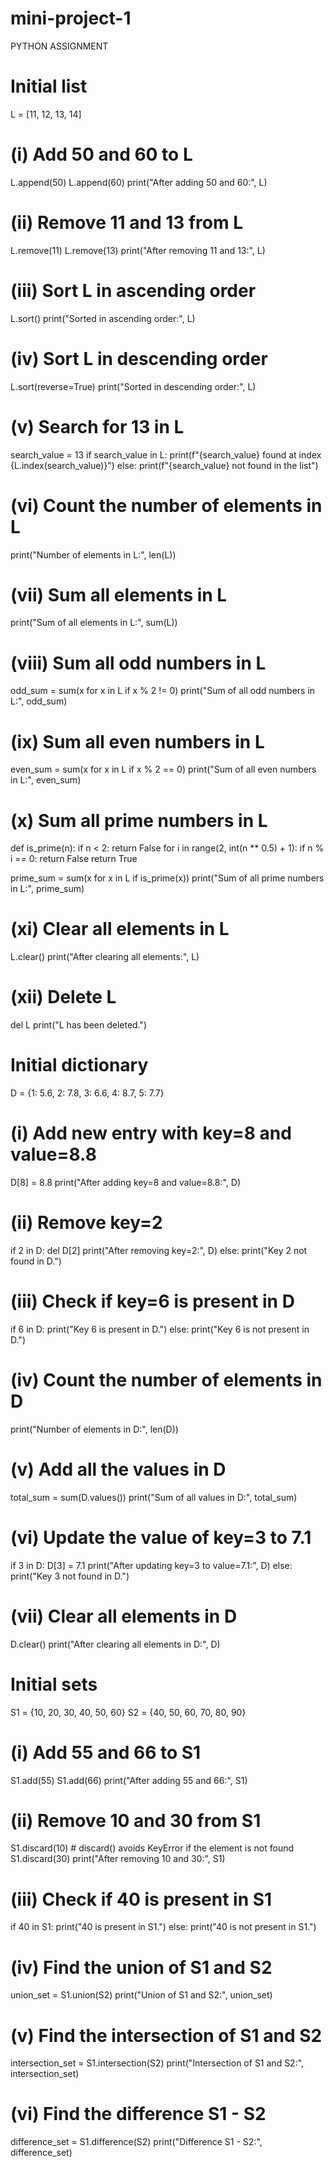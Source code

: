 # mini-project-1
PYTHON ASSIGNMENT
# Initial list
L = [11, 12, 13, 14]

# (i) Add 50 and 60 to L
L.append(50)
L.append(60)
print("After adding 50 and 60:", L)

# (ii) Remove 11 and 13 from L
L.remove(11)
L.remove(13)
print("After removing 11 and 13:", L)

# (iii) Sort L in ascending order
L.sort()
print("Sorted in ascending order:", L)

# (iv) Sort L in descending order
L.sort(reverse=True)
print("Sorted in descending order:", L)

# (v) Search for 13 in L
search_value = 13
if search_value in L:
    print(f"{search_value} found at index {L.index(search_value)}")
else:
    print(f"{search_value} not found in the list")

# (vi) Count the number of elements in L
print("Number of elements in L:", len(L))

# (vii) Sum all elements in L
print("Sum of all elements in L:", sum(L))

# (viii) Sum all odd numbers in L
odd_sum = sum(x for x in L if x % 2 != 0)
print("Sum of all odd numbers in L:", odd_sum)

# (ix) Sum all even numbers in L
even_sum = sum(x for x in L if x % 2 == 0)
print("Sum of all even numbers in L:", even_sum)

# (x) Sum all prime numbers in L
def is_prime(n):
    if n < 2:
        return False
    for i in range(2, int(n ** 0.5) + 1):
        if n % i == 0:
            return False
    return True

prime_sum = sum(x for x in L if is_prime(x))
print("Sum of all prime numbers in L:", prime_sum)

# (xi) Clear all elements in L
L.clear()
print("After clearing all elements:", L)

# (xii) Delete L
del L
print("L has been deleted.")

# Initial dictionary
D = {1: 5.6, 2: 7.8, 3: 6.6, 4: 8.7, 5: 7.7}

# (i) Add new entry with key=8 and value=8.8
D[8] = 8.8
print("After adding key=8 and value=8.8:", D)

# (ii) Remove key=2
if 2 in D:
    del D[2]
    print("After removing key=2:", D)
else:
    print("Key 2 not found in D.")

# (iii) Check if key=6 is present in D
if 6 in D:
    print("Key 6 is present in D.")
else:
    print("Key 6 is not present in D.")

# (iv) Count the number of elements in D
print("Number of elements in D:", len(D))

# (v) Add all the values in D
total_sum = sum(D.values())
print("Sum of all values in D:", total_sum)

# (vi) Update the value of key=3 to 7.1
if 3 in D:
    D[3] = 7.1
    print("After updating key=3 to value=7.1:", D)
else:
    print("Key 3 not found in D.")

# (vii) Clear all elements in D
D.clear()
print("After clearing all elements in D:", D)

# Initial sets
S1 = {10, 20, 30, 40, 50, 60}
S2 = {40, 50, 60, 70, 80, 90}

# (i) Add 55 and 66 to S1
S1.add(55)
S1.add(66)
print("After adding 55 and 66:", S1)

# (ii) Remove 10 and 30 from S1
S1.discard(10)  # discard() avoids KeyError if the element is not found
S1.discard(30)
print("After removing 10 and 30:", S1)

# (iii) Check if 40 is present in S1
if 40 in S1:
    print("40 is present in S1.")
else:
    print("40 is not present in S1.")

# (iv) Find the union of S1 and S2
union_set = S1.union(S2)
print("Union of S1 and S2:", union_set)

# (v) Find the intersection of S1 and S2
intersection_set = S1.intersection(S2)
print("Intersection of S1 and S2:", intersection_set)

# (vi) Find the difference S1 - S2
difference_set = S1.difference(S2)
print("Difference S1 - S2:", difference_set)

